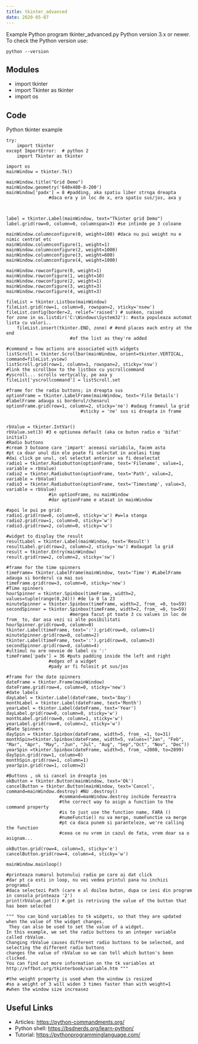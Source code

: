 ```yaml
---
title: tkinter_advanced
date: 2020-05-07
---
```

Example Python program tkinter_advanced.py
Python version 3.x or newer.
To check the Python version use:

    python --version

## Modules

* import tkinter
* import Tkinter as tkinter
* import os

## Code

Python tkinter example

    try:
        import tkinter
    except ImportError:  # python 2
        import Tkinter as tkinter
         
    import os
    mainWindow = tkinter.Tk()
         
    mainWindow.title("Grid Demo")
    mainWindow.geometry('640x480-8-200')
    mainWindow['padx'] = 8 #padding, aka spatiu liber strnga dreapta 
                    #daca era y in loc de x, era spatiu sus/jos, axa y
    
    
         
    label = tkinter.Label(mainWindow, text="Tkinter grid Demo")
    label.grid(row=0, column=0, columnspan=3) #se intinde pe 3 coloane
         
    mainWindow.columnconfigure(0, weight=100) #daca nu pui weight nu e nimic centrat etc
    mainWindow.columnconfigure(1, weight=1)
    mainWindow.columnconfigure(2, weight=1000)
    mainWindow.columnconfigure(3, weight=600)
    mainWindow.columnconfigure(4, weight=1000)
         
    mainWindow.rowconfigure(0, weight=1)
    mainWindow.rowconfigure(1, weight=10)
    mainWindow.rowconfigure(2, weight=1)
    mainWindow.rowconfigure(3, weight=3)
    mainWindow.rowconfigure(4, weight=3)
         
    fileList = tkinter.Listbox(mainWindow)
    fileList.grid(row=1, column=0, rowspan=2, sticky='nsew')
    fileList.config(border=2, relief='raised') # sunken, raised
    for zone in os.listdir('C:\Windows\System32'): #asta populeaza automat lista cu valori..
        fileList.insert(tkinter.END, zone) # #end places each entry at the end 
                            #of the list as they're added
         
    #command = how actions are associated with widgets     
    listScroll = tkinter.Scrollbar(mainWindow, orient=tkinter.VERTICAL, command=fileList.yview)
    listScroll.grid(row=1, column=1, rowspan=2, sticky='nsw')
    #link the scrollbox to the listbox cu yscrollcommand
    #yscroll... scrolls vertycally, pe axa y
    fileList['yscrollcommand'] = listScroll.set
    
    #frame for the radio buttons; in dreapta sus
    optionFrame = tkinter.LabelFrame(mainWindow, text='File Details') #labelFrame adauga si borderul/chenarul
    optionFrame.grid(row=1, column=2, sticky='ne') #adaug frameul la grid
                                #sticky = 'ne' sus si dreapta in frame
    
    
    rbValue = tkinter.IntVar() 
    rbValue.set(3) #3 e optiunea default (aka ce buton radio e 'bifat' initial)
    #Radio buttons
    #cream 3 butoane care 'impart' aceeasi variabila, facem asta
    #pt ca doar unul din ele poate fi selectat in acelasi timp
    #dai click pe unul, cel selectat anterior va fi deselectat
    radio1 = tkinter.Radiobutton(optionFrame, text='Filename', value=1, variable = rbValue)
    radio2 = tkinter.Radiobutton(optionFrame, text='Path', value=2, variable = rbValue) 
    radio3 = tkinter.Radiobutton(optionFrame, text='Timestamp', value=3, variable = rbValue) 
                    #in optionFrame, nu mainWindow    
                    #dar optionFrame e atasat in mainWindow
    
    #apoi le pui pe grid:
    radio1.grid(row=0, column=0, sticky='w') #w=la stanga
    radio2.grid(row=1, column=0, sticky='w')
    radio3.grid(row=2, column=0, sticky='w')
    
    #widget to display the result
    resultLabel = tkinter.Label(mainWindow, text='Result')
    resultLabel.grid(row=2, column=2, sticky='nw') #adaugat la grid
    result = tkinter.Entry(mainWindow)     
    result.grid(row=2, column=2, sticky='sw')
    
    #frame for the time spinners
    timeFrame= tkinter.LabelFrame(mainWindow, text='Time') #LabelFrame adauga si borderul ca mai sus
    timeFrame.grid(row=3, column=0, sticky='new')
    #Time spinners
    hourSpinner = tkinter.Spinbox(timeFrame, width=2, values=tuple(range(0,24))) #de la 0 la 23
    minuteSpinner = tkinter.Spinbox(timeFrame, width=2, from_ =0, to=59)
    secondSpinner = tkinter.Spinbox(timeFrame, width=2, from_ =0, to=59)
                            #mergea facut pt toate 3 cu values in loc de from_ to, dar asa vezi si alte posibilitati
    hourSpinner.grid(row=0, column=0)
    tkinter.Label(timeFrame, text=':').grid(row=0, column=1)
    minuteSpinner.grid(row=0, column=2)
    tkinter.Label(timeFrame, text=':').grid(row=0, column=3)
    secondSpinner.grid(row=0, column=4)
    #ultimul nu are nevoie de label cu ':'
    timeFrame['padx'] = 36 #puts padding inside the left and right
                    #edges of a widget
                    #pady ar fi folosit pt sus/jos
    
    #frame for the date spinners
    dateFrame = tkinter.Frame(mainWindow)
    dateFrame.grid(row=4, column=0, sticky='new')
    #date labels
    dayLabel = tkinter.Label(dateFrame, text='Day')
    monthLabel = tkinter.Label(dateFrame, text='Month')
    yearLabel = tkinter.Label(dateFrame, text='Year')
    dayLabel.grid(row=0, column=0, sticky='w')
    monthLabel.grid(row=0, column=1, sticky='w')
    yearLabel.grid(row=0, column=2, sticky='w')
    #Date Spinners
    daySpin = tkinter.Spinbox(dateFrame, width=5, from_ =1, to=31)
    monthSpin=tkinter.Spinbox(dateFrame, width=5, values=("Jan", "Feb", "Mar", "Apr", "May", "Jun", "Jul", "Aug", "Sep","Oct", "Nov", "Dec"))
    yearSpin =tkinter.Spinbox(dateFrame, width=5, from_ =2000, to=2099)
    daySpin.grid(row=1, column=0)
    monthSpin.grid(row=1, column=1)
    yearSpin.grid(row=1, column=2)
    
    #Buttons , ok si cancel in dreapta jos
    okButton = tkinter.Button(mainWindow, text='Ok')
    cancelButton = tkinter.Button(mainWindow, text='Cancel', command=mainWindow.destroy) #NU .destroy()
                        #command=manWindow.destroy inchide fereastra
                        #the correct way to asign a function to the command property
                        #is to just use the function name, FARA ()
                        #numeFunctie() nu va merge, numeFunctie va merge
                        #pt ca daca punem si paranteleze, we're calling the function
                        #ceea ce nu vrem in cazul de fata, vrem doar sa o asignam...
    
    okButton.grid(row=4, column=3, sticky='e')                    
    cancelButton.grid(row=4, column=4, sticky='w')
    
    mainWindow.mainloop()
    
    #printeaza numarul butonului radio pe care ai dat click
    #dar pt ca esti in loop, nu vei vedea printul pana nu inchizi programul
    #daca selectezi Path (care e al doilea buton, dupa ce iesi din program in consola printeaza '2')
    print(rbValue.get()) #.get is retriving the value of the button that has been selected
    
    """ You can bind variables to tk widgets, so that they are updated when the value of the widget changes. 
     They can also be used to set the value of a widget.
    In this example, we set the radio buttons to an integer variable called rbValue. 
    Changing rbValue causes different radio buttons to be selected, and selecting the different radio buttons 
    changes the value of rbValue so we can tell which button's been clicked.
    You can find out more information on the tk variables at http://effbot.org/tkinterbook/variable.htm """
    
    #the weight property is used when the window is resized
    #so a weight of 3 will widen 3 times faster than with weight=1
    #when the window size increasez
    

## Useful Links

- Articles: https://python-commandments.org/
- Python shell: https://bsdnerds.org/learn-python/
- Tutorial: https://pythonprogramminglanguage.com/
